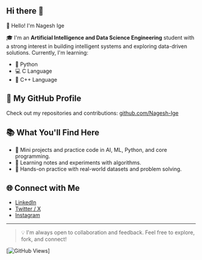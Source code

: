## Hi there 👋
👋 Hello! I'm Nagesh Ige

🎓 I'm an **Artificial Intelligence and Data Science Engineering** student with a strong interest in building intelligent systems and exploring data-driven solutions. Currently, I'm learning:

- 🐍 Python
- 💻 C Language
- 🚀 C++ Language

## 🔗 My GitHub Profile
Check out my repositories and contributions: [github.com/Nagesh-Ige](https://github.com/Nagesh-Ige)

## 📚 What You'll Find Here

- 🔬 Mini projects and practice code in AI, ML, Python, and core programming.
- 🧠 Learning notes and experiments with algorithms.
- 🔧 Hands-on practice with real-world datasets and problem solving.

## 🌐 Connect with Me

- [LinkedIn](https://www.linkedin.com/in/nagesh-ege-0a8929290)
- [Twitter / X](https://x.com/NageshEge?s=09)
- [Instagram](https://www.instagram.com/nagesh_ige?igsh=bnF1MnhsZXRmZDJ0)

---

> 💡 I'm always open to collaboration and feedback. Feel free to explore, fork, and connect!

[![GitHub Views](https://komarev.com/ghpvc/?username=Nagesh-Ige&color=red)]
